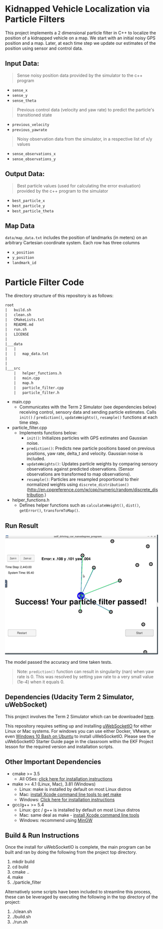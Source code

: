 # Kidnapped Vehicle Localization via Particle Filters
This project implements a 2 dimensional particle filter in C++ to localize the position of a kidnapped vehicle on a map. We start with an initial noisy GPS position and a map. Later, at each time step we update our estimates of the position using sensor and control data. 

## Input Data:
> Sense noisy position data provided by the simulator to the c++ program
- `sense_x`
- `sense_y`
- `sense_theta`

> Previous control data (velocity and yaw rate) to predict the particle's transitioned state
- `previous_velocity`
- `previous_yawrate`

> Noisy observation data from the simulator, in a respective list of x/y values
- `sense_observations_x`
- `sense_observations_y`

## Output Data:
> Best particle values (used for calculating the error evaluation) provided by the c++ program to the simulator
- `best_particle_x`
- `best_particle_y`
- `best_particle_theta`

## Map Data
`data/map_data.txt` includes the position of landmarks (in meters) on an arbitrary Cartesian coordinate system. Each row has three columns
- `x_position`
- `y_position`
- `landmark_id`

# Particle Filter Code
The directory structure of this repository is as follows:

```
root
|   build.sh
|   clean.sh
|   CMakeLists.txt
|   README.md
|   run.sh
|   LICENSE
|   
|___data
|   |   
|   |   map_data.txt
|   
|   
|___src
    |   helper_functions.h
    |   main.cpp
    |   map.h
    |   particle_filter.cpp
    |   particle_filter.h
```
- main.cpp
    - Communicates with the Term 2 Simulator (see dependencies below) receiving control, sensory data and sending particle estimates. Calls `init()` / `prediction()`, `updateWeights()`, `resample()` functions at each time step.
- particle_filter.cpp
    - Implements functions below:
        - `init()`: Initializes particles with GPS estimates and Gaussian noise.
        - `prediction()`: Predicts new particle positions based on previous positions, yaw rate, delta_t and velocity. Gaussian noise is included.
        - `updateWeights()`: Updates particle weights by comparing sensory observations against predicted observations. (Sensor observations are transformed to map observations).
        - `resample()`: Particles are resampled proportional to their normalized weights using `discrete_distribution()` (http://en.cppreference.com/w/cpp/numeric/random/discrete_distribution.)
- helper_functions.h
    - Defines helper functions such as `calculateWeight()`, `dist()`, `getError()`, `transformToMap()`. 

## Run Result
![Udacity_Workspace_Run_Result.png](images/Udacity_Workspace_Run_Result.png "Run Result")

The model passed the accuracy and time taken tests.

> Note: `prediction()` function can result in singularity (nan) when yaw rate is 0. This was resolved by setting yaw rate to a very small value (1e-4) when it equals 0.

## Dependencies (Udacity Term 2 Simulator, uWebSocket)

This project involves the Term 2 Simulator which can be downloaded [here](https://github.com/udacity/self-driving-car-sim/releases).

This repository requires setting up and installing [uWebSocketIO](https://github.com/uWebSockets/uWebSockets) for either Linux or Mac systems. For windows you can use either Docker, VMware, or even [Windows 10 Bash on Ubuntu](https://www.howtogeek.com/249966/how-to-install-and-use-the-linux-bash-shell-on-windows-10/) to install uWebSocketIO. Please see the uWebSocketIO Starter Guide page in the classroom within the EKF Project lesson for the required version and installation scripts.

## Other Important Dependencies

* cmake >= 3.5
  * All OSes: [click here for installation instructions](https://cmake.org/install/)
* make >= 4.1 (Linux, Mac), 3.81 (Windows)
  * Linux: make is installed by default on most Linux distros
  * Mac: [install Xcode command line tools to get make](https://developer.apple.com/xcode/features/)
  * Windows: [Click here for installation instructions](http://gnuwin32.sourceforge.net/packages/make.htm)
* gcc/g++ >= 5.4
  * Linux: gcc / g++ is installed by default on most Linux distros
  * Mac: same deal as make - [install Xcode command line tools](https://developer.apple.com/xcode/features/)
  * Windows: recommend using [MinGW](http://www.mingw.org/)

## Build & Run Instructions

Once the install for uWebSocketIO is complete, the main program can be built and ran by doing the following from the project top directory.

1. mkdir build
2. cd build
3. cmake ..
4. make
5. ./particle_filter

Alternatively some scripts have been included to streamline this process, these can be leveraged by executing the following in the top directory of the project:

1. ./clean.sh
2. ./build.sh
3. ./run.sh
